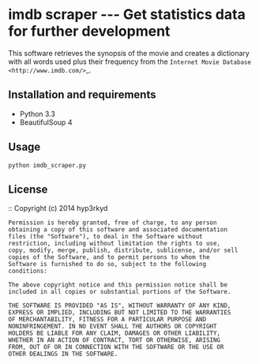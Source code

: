 imdb scraper --- Get statistics data for further development
=================================================================

This software retrieves the synopsis of the movie and creates a dictionary with all words used plus their frequency 
from the `Internet Movie Database <http://www.imdb.com/>`_.


Installation and requirements
-----------------------------

- Python 3.3
- BeautifulSoup 4


Usage
-----

    python imdb_scraper.py


License
-------
::
    Copyright (c) 2014 hyp3rkyd
   
    Permission is hereby granted, free of charge, to any person
    obtaining a copy of this software and associated documentation
    files (the "Software"), to deal in the Software without
    restriction, including without limitation the rights to use,
    copy, modify, merge, publish, distribute, sublicense, and/or sell
    copies of the Software, and to permit persons to whom the
    Software is furnished to do so, subject to the following
    conditions:
   
    The above copyright notice and this permission notice shall be
    included in all copies or substantial portions of the Software.
   
    THE SOFTWARE IS PROVIDED "AS IS", WITHOUT WARRANTY OF ANY KIND,
    EXPRESS OR IMPLIED, INCLUDING BUT NOT LIMITED TO THE WARRANTIES
    OF MERCHANTABILITY, FITNESS FOR A PARTICULAR PURPOSE AND
    NONINFRINGEMENT. IN NO EVENT SHALL THE AUTHORS OR COPYRIGHT
    HOLDERS BE LIABLE FOR ANY CLAIM, DAMAGES OR OTHER LIABILITY,
    WHETHER IN AN ACTION OF CONTRACT, TORT OR OTHERWISE, ARISING
    FROM, OUT OF OR IN CONNECTION WITH THE SOFTWARE OR THE USE OR
    OTHER DEALINGS IN THE SOFTWARE.
